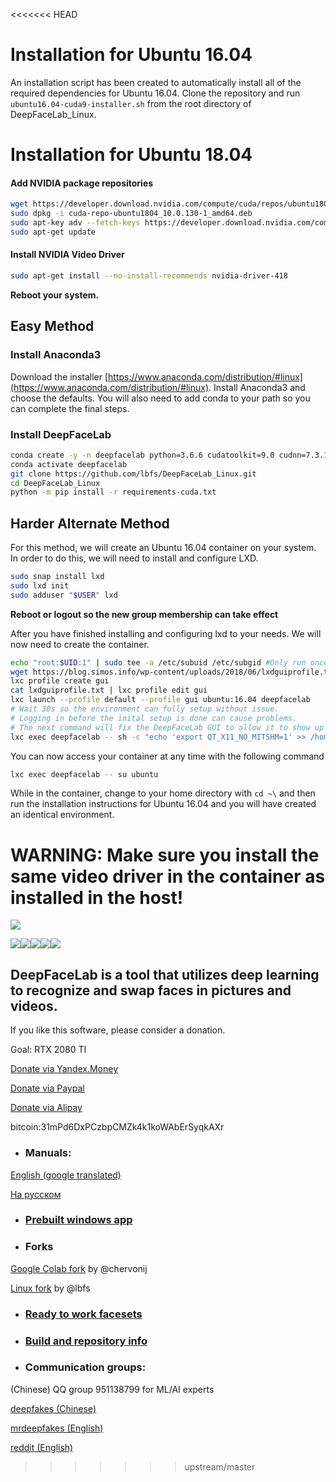 <<<<<<< HEAD
# Installation for Ubuntu 16.04

An installation script has been created to automatically install all of the required dependencies for Ubuntu 16.04. Clone the repository and run ``ubuntu16.04-cuda9-installer.sh`` from the root directory of DeepFaceLab_Linux. 

# Installation for Ubuntu 18.04

#### Add NVIDIA package repositories
```bash
wget https://developer.download.nvidia.com/compute/cuda/repos/ubuntu1804/x86_64/cuda-repo-ubuntu1804_10.0.130-1_amd64.deb
sudo dpkg -i cuda-repo-ubuntu1804_10.0.130-1_amd64.deb
sudo apt-key adv --fetch-keys https://developer.download.nvidia.com/compute/cuda/repos/ubuntu1804/x86_64/7fa2af80.pub
sudo apt-get update
```

#### Install NVIDIA Video Driver
```bash
sudo apt-get install --no-install-recommends nvidia-driver-418
```
**Reboot your system.**

## Easy Method

### Install Anaconda3
Download the installer [https://www.anaconda.com/distribution/#linux](https://www.anaconda.com/distribution/#linux). Install Anaconda3 and choose the defaults. You will also need to add conda to your path so you can complete the final steps.

### Install DeepFaceLab

```bash
conda create -y -n deepfacelab python=3.6.6 cudatoolkit=9.0 cudnn=7.3.1
conda activate deepfacelab
git clone https://github.com/lbfs/DeepFaceLab_Linux.git
cd DeepFaceLab_Linux
python -m pip install -r requirements-cuda.txt
```

## Harder Alternate Method

For this method, we will create an Ubuntu 16.04 container on your system. In order to do this, we will need to install and configure LXD. 
```bash
sudo snap install lxd
sudo lxd init
sudo adduser "$USER" lxd
```
**Reboot or logout so the new group membership can take effect**

After you have finished installing and configuring lxd to your needs. We will now need to create the container. 

```bash
echo "root:$UID:1" | sudo tee -a /etc/subuid /etc/subgid #Only run once and never again!
wget https://blog.simos.info/wp-content/uploads/2018/06/lxdguiprofile.txt #Thanks to Simos Xenitellis for his GUI LXC profile!
lxc profile create gui
cat lxdguiprofile.txt | lxc profile edit gui
lxc launch --profile default --profile gui ubuntu:16.04 deepfacelab
# Wait 30s so the environment can fully setup without issue.
# Logging in before the inital setup is done can cause problems.
# The next command will fix the DeepFaceLab GUI to allow it to show up correctly.
lxc exec deepfacelab -- sh -c "echo 'export QT_X11_NO_MITSHM=1' >> /home/ubuntu/.bashrc"
```

You can now access your container at any time with the following command
```bash
lxc exec deepfacelab -- su ubuntu
```

While in the container, change to your home directory with ``cd ~\`` and then run the installation instructions for Ubuntu 16.04 and you will have created an identical environment.

**WARNING: Make sure you install the same video driver in the container as installed in the host!**
=======
![](doc/DFL_welcome.jpg)

![](doc/logo_cuda.jpg)![](doc/logo_opencl.jpg)![](doc/logo_keras.jpg)![](doc/logo_tensorflow.jpg)![](doc/logo_plaidml.jpg)

## **DeepFaceLab** is a tool that utilizes deep learning to recognize and swap faces in pictures and videos.

If you like this software, please consider a donation.

Goal: RTX 2080 TI

[Donate via Yandex.Money](https://money.yandex.ru/to/41001142318065)

[Donate via Paypal](https://www.paypal.com/cgi-bin/webscr?cmd=_s-xclick&hosted_button_id=KK5ZCH4JXWMQS&source=url)

[Donate via Alipay](https://i.loli.net/2019/01/13/5c3ae3829809f.jpg)

bitcoin:31mPd6DxPCzbpCMZk4k1koWAbErSyqkAXr

- ### Manuals:

[English (google translated)](doc/manual_en_google_translated.pdf)

[На русском](doc/manual_ru.pdf)

- ### [Prebuilt windows app](doc/doc_prebuilt_windows_app.md)

- ### Forks

[Google Colab fork](https://github.com/chervonij/DFL-Colab) by @chervonij

[Linux fork](https://github.com/lbfs/DeepFaceLab_Linux) by @lbfs

- ### [Ready to work facesets](doc/doc_ready_to_work_facesets.md)

- ### [Build and repository info](doc/doc_build_and_repository_info.md)

- ### Communication groups:

(Chinese) QQ group 951138799 for ML/AI experts

[deepfakes (Chinese)](https://deepfakes.com.cn/)

[mrdeepfakes (English)](https://mrdeepfakes.com/forums/)

[reddit (English)](https://www.reddit.com/r/GifFakes/new/)
>>>>>>> upstream/master
